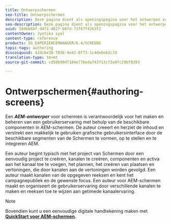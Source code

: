 ```yaml
---
title: Ontwerpschermen
seo-title: Ontwerpschermen
description: Deze pagina dient als openingspagina voor het ontwerpen van AEM-schermen. Het biedt een overzicht van de verschillende rollen en verantwoordelijkheden van een auteur van AEM-schermen.
seo-description: Deze pagina dient als openingspagina voor het ontwerpen van AEM-schermen. Het biedt een overzicht van de verschillende rollen en verantwoordelijkheden van een auteur van AEM-schermen.
uuid: 584bb6bf-d4f2-462f-b6fd-71f67f4263f2
contentOwner: Jyotika syal
content-type: reference
products: SG_EXPERIENCEMANAGER/6.4/SCREENS
topic-tags: authoring
discoiquuid: 42dcbe38-7036-4e42-8f73-1c4de6eb2c7d
translation-type: tm+mt
source-git-commit: cd58b90df184e776eda743713cf3a9fc29bf8393

---
```



# Ontwerpschermen{#authoring-screens}

Een ***AEM-ontwerper*** voor schermen is verantwoordelijk voor het maken en beheren van een gebruikerservaring met behulp van de beschikbare componenten in AEM-schermen. De auteur creeert en herziet de inhoud en verstrekt een makkelijk te gebruiken grafische gebruikersinterface door de beschikbare segmenten van de Schermen te vormen, op te stellen en te integreren AEM.

Een auteur begint typisch met het project van Schermen door een eenvoudig project te creëren, kanalen te creëren, componenten en activa aan het kanaal toe te voegen, het plannen, het creëren van plaatsen en vertoningen, die door kanalen aan de vertoningen worden gevolgd. Een auteur maakt kanalen van de opgegeven reeksen en kent het campagnepubliek en de gewenste focus. Een auteur voor AEM-schermen maakt en organiseert de gebruikerservaring door verschillende kanalen te maken en reeksen toe te wijzen aan getimede kanaalervaring.

>[!NOTE]
>
>Bovendien kunt u een eenvoudige digitale handtekening maken met **[QuickStart voor AEM-schermen](/help/screens/kickstart-for-aem-screens.md).**
